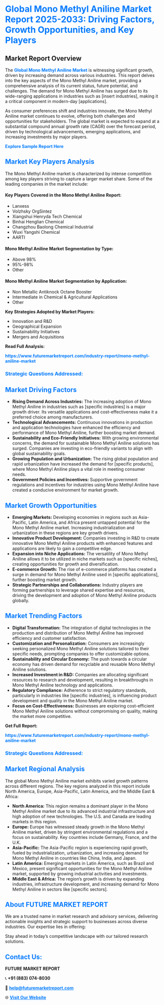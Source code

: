 <h1 style="color: #007BFF;">Global Mono Methyl Aniline Market Report 2025-2033: Driving Factors, Growth Opportunities, and Key Players</h1>

<section id="overview">
<h2>Market Report Overview</h2>
<p>The <a href="https://www.futuremarketreport.com/industry-report/mono-methyl-aniline-market" style="color: #007BFF; text-decoration: none;"><strong>Global Mono Methyl Aniline Market</strong></a> is witnessing significant growth, driven by increasing demand across various industries. This report delves into the key aspects of the Mono Methyl Aniline market, providing a comprehensive analysis of its current status, future potential, and challenges. The demand for Mono Methyl Aniline has surged due to its wide-ranging applications in industries such as [insert industries], making it a critical component in modern-day [applications].</p>
<p>As consumer preferences shift and industries innovate, the Mono Methyl Aniline market continues to evolve, offering both challenges and opportunities for stakeholders. The global market is expected to expand at a substantial compound annual growth rate (CAGR) over the forecast period, driven by technological advancements, emerging applications, and increasing investments by major players.</p>
</section>

<section id="overview">
<p><a href="https://www.futuremarketreport.com/request-sample/reportId=50327" style="color: #007BFF; text-decoration: none;"><strong>Explore Sample Report Here</strong></a></p>
</section>

<section id="key-players">
<h2 style="color: #007BFF;">Market Key Players Analysis</h2>
<p>The Mono Methyl Aniline market is characterized by intense competition among key players striving to capture a larger market share. Some of the leading companies in the market include:</p>
<h4>Key Players Covered in the Mono Methyl Aniline Report:</h4>
<ul><li>Lanxess</li><li>Volzhsky OrgSintez</li><li>Xiangshui Henryda Tech Chemical</li><li>Binhai Henglian Chemical</li><li>Changzhou Baolong Chemical Industrial</li><li>Wuxi Yangshi Chemical</li><li>AARTI</li></ul>
<h4>Mono Methyl Aniline Market Segmentation by Type:</h4>
<ul><li>Above 98%</li><li>95%-98%</li><li>Other</li></ul>

<h4>Mono Methyl Aniline Market Segmentation by Application:</h4>
<ul><li>Non Metallic Antiknock Octane Booster</li><li>Intermediate in Chemical &amp; Agricultural Applications</li><li>Other</li></ul>
<p><strong>Key Strategies Adopted by Market Players:</strong></p>
<ul>
<li>Innovation and R&D</li>
<li>Geographical Expansion</li>
<li>Sustainability Initiatives</li>
<li>Mergers and Acquisitions</li>
</ul>
</section>

<section>
<p><strong>Read Full Analysis: </strong></p><a href="https://www.futuremarketreport.com/industry-report/mono-methyl-aniline-market" style="color: #007BFF; text-decoration: none;"><strong>https://www.futuremarketreport.com/industry-report/mono-methyl-aniline-market</strong></a>
<h3 style="color: #007BFF;">Strategic Questions Addressed:</h3>
</section>

<section id="driving-factors">
<h2 style="color: #007BFF;">Market Driving Factors</h2>
<ul>
<li><strong>Rising Demand Across Industries:</strong> The increasing adoption of Mono Methyl Aniline in industries such as [specific industries] is a major growth driver. Its versatile applications and cost-effectiveness make it a preferred choice among manufacturers.</li>
<li><strong>Technological Advancements:</strong> Continuous innovations in production and application technologies have enhanced the efficiency and performance of Mono Methyl Aniline, further boosting market demand.</li>
<li><strong>Sustainability and Eco-Friendly Initiatives:</strong> With growing environmental concerns, the demand for sustainable Mono Methyl Aniline solutions has surged. Companies are investing in eco-friendly variants to align with global sustainability goals.</li>
<li><strong>Growing Population and Urbanization:</strong> The rising global population and rapid urbanization have increased the demand for [specific products], where Mono Methyl Aniline plays a vital role in meeting consumer needs.</li>
<li><strong>Government Policies and Incentives:</strong> Supportive government regulations and incentives for industries using Mono Methyl Aniline have created a conducive environment for market growth.</li>
</ul>
</section>

<section id="growth-opportunities">
<h2 style="color: #007BFF;">Market Growth Opportunities</h2>
<ul>
<li><strong>Emerging Markets:</strong> Developing economies in regions such as Asia-Pacific, Latin America, and Africa present untapped potential for the Mono Methyl Aniline market. Increasing industrialization and urbanization in these regions are key growth drivers.</li>
<li><strong>Innovative Product Development:</strong> Companies investing in R&D to create innovative Mono Methyl Aniline products with enhanced features and applications are likely to gain a competitive edge.</li>
<li><strong>Expansion into Niche Applications:</strong> The versatility of Mono Methyl Aniline allows it to be utilized in niche markets such as [specific niches], creating opportunities for growth and diversification.</li>
<li><strong>E-commerce Growth:</strong> The rise of e-commerce platforms has created a surge in demand for Mono Methyl Aniline used in [specific applications], further boosting market growth.</li>
<li><strong>Strategic Partnerships and Collaborations:</strong> Industry players are forming partnerships to leverage shared expertise and resources, driving the development and adoption of Mono Methyl Aniline products globally.</li>
</ul>
</section>

<section id="trending-factors">
<h2 style="color: #007BFF;">Market Trending Factors</h2>
<ul>
<li><strong>Digital Transformation:</strong> The integration of digital technologies in the production and distribution of Mono Methyl Aniline has improved efficiency and customer satisfaction.</li>
<li><strong>Customization and Personalization:</strong> Consumers are increasingly seeking personalized Mono Methyl Aniline solutions tailored to their specific needs, prompting companies to offer customizable options.</li>
<li><strong>Sustainability and Circular Economy:</strong> The push towards a circular economy has driven demand for recyclable and reusable Mono Methyl Aniline solutions.</li>
<li><strong>Increased Investment in R&D:</strong> Companies are allocating significant resources to research and development, resulting in breakthroughs in Mono Methyl Aniline technology and applications.</li>
<li><strong>Regulatory Compliance:</strong> Adherence to strict regulatory standards, particularly in industries like [specific industries], is influencing product development and quality in the Mono Methyl Aniline market.</li>
<li><strong>Focus on Cost-Effectiveness:</strong> Businesses are exploring cost-efficient Mono Methyl Aniline solutions without compromising on quality, making the market more competitive.</li>
</ul>
</section>

<section>
<p><strong>Get Full Report: </strong></p><a href="https://www.futuremarketreport.com/industry-report/mono-methyl-aniline-market" style="color: #007BFF; text-decoration: none;"><strong>https://www.futuremarketreport.com/industry-report/mono-methyl-aniline-market</strong></a>
<h3 style="color: #007BFF;">Strategic Questions Addressed:</h3>
</section>


<section id="regional-analysis">
<h2 style="color: #007BFF;">Market Regional Analysis</h2>
<p>The global Mono Methyl Aniline market exhibits varied growth patterns across different regions. The key regions analyzed in this report include North America, Europe, Asia-Pacific, Latin America, and the Middle East & Africa:</p>
<ul>
<li><strong>North America:</strong> This region remains a dominant player in the Mono Methyl Aniline market due to its advanced industrial infrastructure and high adoption of new technologies. The U.S. and Canada are leading markets in this region.</li>
<li><strong>Europe:</strong> Europe has witnessed steady growth in the Mono Methyl Aniline market, driven by stringent environmental regulations and a focus on sustainability. Key countries include Germany, France, and the U.K.</li>
<li><strong>Asia-Pacific:</strong> The Asia-Pacific region is experiencing rapid growth, fueled by industrialization, urbanization, and increasing demand for Mono Methyl Aniline in countries like China, India, and Japan.</li>
<li><strong>Latin America:</strong> Emerging markets in Latin America, such as Brazil and Mexico, present significant opportunities for the Mono Methyl Aniline market, supported by growing industrial activities and investments.</li>
<li><strong>Middle East & Africa:</strong> The region’s growth is driven by expanding industries, infrastructure development, and increasing demand for Mono Methyl Aniline in sectors like [specific sectors].</li>
</ul>
</section>

<footer>
<h2 style="color: #007BFF;">About FUTURE MARKET REPORT</h2>
<p>We are a trusted name in market research and advisory services, delivering actionable insights and strategic support to businesses across diverse industries. Our expertise lies in offering:</p>

<p>Stay ahead in today’s competitive landscape with our tailored research solutions.</p>

<h2 style="color: #007BFF;">Contact Us:</h2>
<p><strong>FUTURE MARKET REPORT</strong></p>
<p>📞 <strong>+91 (883) 074-8030</strong></p>
<p>📧 <strong><a href="mailto:help@futuremarketreport.com" style="color: #007BFF;">help@futuremarketreport.com</a></strong></p>
<p>🌐 <strong><a href="https://www.futuremarketreport.com/" style="color: #007BFF;">Visit Our Website</a></strong></p>
</footer>